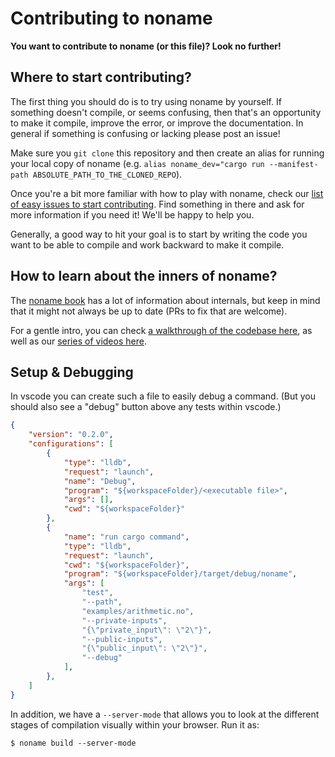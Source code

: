 # Contributing to noname

**You want to contribute to noname (or this file)? Look no further!**

## Where to start contributing?

The first thing you should do is to try using noname by yourself. If something doesn't compile, or seems confusing, then that's an opportunity to make it compile, improve the error, or improve the documentation. In general if something is confusing or lacking please post an issue!

Make sure you `git clone` this repository and then create an alias for running your local copy of noname (e.g. `alias noname_dev="cargo run --manifest-path ABSOLUTE_PATH_TO_THE_CLONED_REPO`).

Once you're a bit more familiar with how to play with noname, check our [list of easy issues to start contributing](https://github.com/zksecurity/noname/issues?q=is%3Aopen+is%3Aissue+label%3Aeasy). Find something in there and ask for more information if you need it! We'll be happy to help you.

Generally, a good way to hit your goal is to start by writing the code you want to be able to compile and work backward to make it compile.

## How to learn about the inners of noname?
 
The [noname book](https://zksecurity.github.io/noname/) has a lot of information about internals, but keep in mind that it might not always be up to date (PRs to fix that are welcome). 

For a gentle intro, you can check [a walkthrough of the codebase here](https://www.youtube.com/live/pQer-ua73Vo), as well as our [series of videos here](https://cryptologie.net/article/573).

## Setup & Debugging

In vscode you can create such a file to easily debug a command. (But you should also see a "debug" button above any tests within vscode.)

```json
{
    "version": "0.2.0",
    "configurations": [
        {
            "type": "lldb",
            "request": "launch",
            "name": "Debug",
            "program": "${workspaceFolder}/<executable file>",
            "args": [],
            "cwd": "${workspaceFolder}"
        },
        {
            "name": "run cargo command",
            "type": "lldb",
            "request": "launch",
            "cwd": "${workspaceFolder}",
            "program": "${workspaceFolder}/target/debug/noname",
            "args": [
                "test",
                "--path",
                "examples/arithmetic.no",
                "--private-inputs",
                "{\"private_input\": \"2\"}",
                "--public-inputs",
                "{\"public_input\": \"2\"}",
                "--debug"
            ],
        },
    ]
}
```

In addition, we have a `--server-mode` that allows you to look at the different stages of compilation visually within your browser. Run it as:

```
$ noname build --server-mode
```
